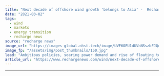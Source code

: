 ```yaml
---
title: "Next decade of offshore wind growth 'belongs to Asia' -  Recharge editor-in-chief"
date: "2021-03-02"
tags: 
  - wind
  - markets
  - energy transition
  - recharge news
source: "recharge news"
image_url: "https://images-global.nhst.tech/image/UVF6OFU1dUVhNSszbFJQeFdoOFdtMGNwdVYwcndTVTJJaStJZnZuNTBIQT0=/nhst/binary/30568b8c6a3a9254ae7c56c9c1fbf261"
image_fp: "/assets/img/post_thumbnails/150.jpg"
lead: "Ambitious policies, soaring power demand and rise of floating technology to align for 100GW-plus regional expansion by 2030, Darius Snieckus tells Asia Offshore Wind Day"
article_url: "https://www.rechargenews.com/wind/next-decade-of-offshore-wind-growth-belongs-to-asia-recharge-editor-in-chief/2-1-972188"
---
```


---
